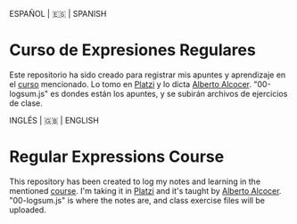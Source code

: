 ESPAÑOL | 🇪🇸 | SPANISH
# Curso de Expresiones Regulares

Este repositorio ha sido creado para registrar mis apuntes y aprendizaje en el [curso](https://platzi.com/cursos/expresiones-regulares/) mencionado. Lo tomo en [Platzi](platzi.com) y lo dicta [Alberto Alcocer](https://platzi.com/profes/alberto-alcocer-42/). "00-logsum.js" es dondes están los apuntes, y se subirán archivos de ejercicios de clase. 

INGLÉS | 🇬🇧 | ENGLISH
# Regular Expressions Course  

This repository has been created to log my notes and learning in the mentioned [course](https://platzi.com/cursos/expresiones-regulares/). I'm taking it in [Platzi](platzi.com) and it's taught by [Alberto Alcocer](https://platzi.com/profes/alberto-alcocer-42/). "00-logsum.js" is where the notes are, and class exercise files will be uploaded. 